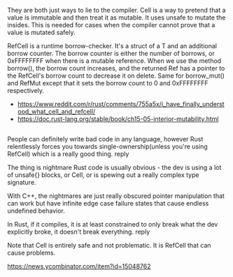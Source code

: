They are both just ways to lie to the compiler. Cell is a way to pretend that a value is immutable and then treat it as mutable. It uses unsafe to mutate the insides. This is needed for cases when the compiler cannot prove that a value is mutated safely.

RefCell is a runtime borrow-checker. It's a struct of a T and an additional borrow counter. The borrow counter is either the number of borrows, or 0xFFFFFFFF when there is a mutable reference. When we use the method borrow(), the borrow count increases, and the returned Ref has a pointer to the RefCell's borrow count to decrease it on delete. Same for borrow_mut() and RefMut except that it sets the borrow count to 0 and 0xFFFFFFFF respectively.

- https://www.reddit.com/r/rust/comments/755a5x/i_have_finally_understood_what_cell_and_refcell/
- https://doc.rust-lang.org/stable/book/ch15-05-interior-mutability.html

##

People can definitely write bad code in any language, however Rust relentlessly forces you towards single-ownership(unless you're using RefCell) which is a really good thing.
reply
	

The thing is nightmare Rust code is usually obvious - the dev is using a lot of unsafe{} blocks, or Cell, or is spewing out a really complex type signature.

With C++, the nightmares are just really obscured pointer manipulation that can work but have infinite edge case failure states that cause endless undefined behavior.

In Rust, if it compiles, it is at least constrained to only break what the dev explicitly broke, it doesn't break everything.
reply

Note that Cell is entirely safe and not problematic. It is RefCell that can cause problems.

https://news.ycombinator.com/item?id=15048762
